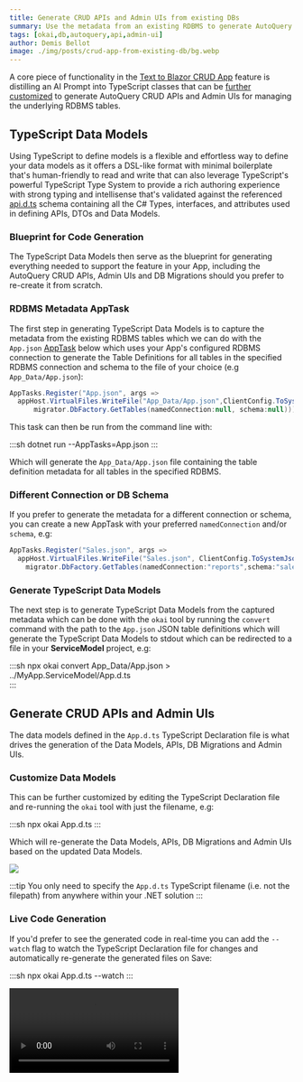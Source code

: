 ```yaml
---
title: Generate CRUD APIs and Admin UIs from existing DBs
summary: Use the metadata from an existing RDBMS to generate AutoQuery CRUD APIs and Admin UIs for managing your data.
tags: [okai,db,autoquery,api,admin-ui]
author: Demis Bellot
image: ./img/posts/crud-app-from-existing-db/bg.webp
---
```


A core piece of functionality in the [Text to Blazor CRUD App](/posts/text-to-blazor) feature is distilling an AI Prompt
into TypeScript classes that can be [further customized](/posts/text-to-blazor#customize-data-models)
to generate AutoQuery CRUD APIs and Admin UIs for managing the underlying RDBMS tables.

## TypeScript Data Models

Using TypeScript to define models is a flexible and effortless way to define your data models as it offers a DSL-like 
format with minimal boilerplate that's human-friendly to read and write that can also leverage TypeScript's
powerful TypeScript Type System to provide a rich authoring experience with strong typing and intellisense
that's validated against the referenced [api.d.ts](https://okai.servicestack.com/api.d.ts) schema 
containing all the C# Types, interfaces, and attributes used in defining APIs, DTOs and Data Models.

### Blueprint for Code Generation

The TypeScript Data Models then serve as the blueprint for generating everything needed to support the feature 
in your App, including the AutoQuery CRUD APIs, Admin UIs and DB Migrations should you prefer to re-create it from scratch.

### RDBMS Metadata AppTask

The first step in generating TypeScript Data Models is to capture the metadata from the existing RDBMS tables which
we can do with the `App.json` [AppTask](https://docs.servicestack.net/app-tasks) below which uses your App's configured
RDBMS connection to generate the Table Definitions for all tables in the specified RDBMS connection and schema
to the file of your choice (e.g `App_Data/App.json`):

```csharp
AppTasks.Register("App.json", args =>
  appHost.VirtualFiles.WriteFile("App_Data/App.json",ClientConfig.ToSystemJson(
      migrator.DbFactory.GetTables(namedConnection:null, schema:null))));
```

This task can then be run from the command line with:

:::sh
dotnet run --AppTasks=App.json
:::

Which will generate the `App_Data/App.json` file containing the table definition metadata for all tables in 
the specified RDBMS.

### Different Connection or DB Schema

If you prefer to generate the metadata for a different connection or schema, you can create a new AppTask 
with your preferred `namedConnection` and/or `schema`, e.g:

```csharp
AppTasks.Register("Sales.json", args =>
  appHost.VirtualFiles.WriteFile("Sales.json", ClientConfig.ToSystemJson(
    migrator.DbFactory.GetTables(namedConnection:"reports",schema:"sales"))));
```

### Generate TypeScript Data Models

The next step is to generate TypeScript Data Models from the captured metadata which can be done with the `okai` tool
by running the `convert` command with the path to the `App.json` JSON table definitions which will generate the 
TypeScript Data Models to stdout which can be redirected to a file in your **ServiceModel** project, e.g:

:::sh
npx okai convert App_Data/App.json > ../MyApp.ServiceModel/App.d.ts  
:::

## Generate CRUD APIs and Admin UIs

The data models defined in the `App.d.ts` TypeScript Declaration file is what drives the
generation of the Data Models, APIs, DB Migrations and Admin UIs.

### Customize Data Models

This can be further customized by editing the TypeScript Declaration file and re-running the `okai` tool
with just the filename, e.g:

:::sh
npx okai App.d.ts
:::

Which will re-generate the Data Models, APIs, DB Migrations and Admin UIs based on the updated Data Models.

![](/img/posts/okai-models/npx-okai-App.png)

:::tip
You only need to specify the `App.d.ts` TypeScript filename (i.e. not the filepath) from
anywhere within your .NET solution
:::

### Live Code Generation

If you'd prefer to see the generated code in real-time you can add the `--watch` flag to watch the
TypeScript Declaration file for changes and automatically re-generate the generated files on Save:

:::sh
npx okai App.d.ts --watch
:::

<video autoplay="autoplay" loop="loop" controls>
    <source src="https://media.servicestack.com/videos/okai-watch.mp4" type="video/mp4">
</video>